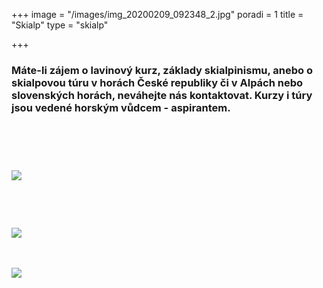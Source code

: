 +++
image = "/images/img_20200209_092348_2.jpg"
poradi = 1
title = "Skialp"
type = "skialp"

+++
### Máte-li zájem o lavinový kurz, základy skialpinismu, anebo o skialpovou túru v horách České republiky či v Alpách nebo slovenských horách, neváhejte nás kontaktovat. Kurzy i túry jsou vedené horským vůdcem - aspirantem.

### &nbsp;

&nbsp;

![](/images/dscn3399.JPG)

&nbsp;

&nbsp;

![](/images/dscn3896.JPG)&nbsp;

&nbsp;

![](/images/dscn3360.JPG)